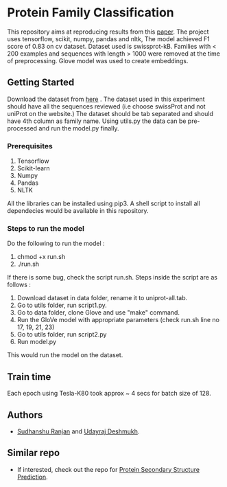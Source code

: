 # Protein Family Classification

This repository aims at reproducing results from this [paper](https://cs224d.stanford.edu/reports/LeeNguyen.pdf). 
The project uses tensorflow, scikit, numpy, pandas and nltk,
The model achieved F1 score of 0.83 on cv dataset.
Dataset used is swissprot-kB. Families with < 200 examples and sequences with length > 1000 were removed at the time of preprocessing.
Glove model was used to create embeddings.

## Getting Started

Download the dataset from [here](http://www.uniprot.org/) .
The dataset used in this experiment should have all the sequences reviewed (i.e 
choose swissProt and not uniProt on the website.) 
The dataset should be tab separated and should have 4th column as family name.
Using utils.py the data can be pre-processed and run the model.py finally.

### Prerequisites

1. Tensorflow
2. Scikit-learn
3. Numpy
4. Pandas
5. NLTK

All the libraries can be installed using pip3. A shell script to install all dependecies would be available in this repository.


### Steps to run the model

Do the following to run the model :

1. chmod +x run.sh
2. ./run.sh

If there is some bug, check the script run.sh.
Steps inside the script are as follows :
1. Download dataset in data folder, rename it to uniprot-all.tab.
2. Go to utils folder, run script1.py.
3. Go to data folder, clone Glove and use "make" command.
4. Run the GloVe model with appropriate parameters 
   (check run.sh line no 17, 19, 21, 23)
5. Go to utils folder, run script2.py
6. Run model.py

This would run the model on the dataset.

## Train time

Each epoch using Tesla-K80 took approx ~ 4 secs for batch size of 128.


## Authors

* [Sudhanshu Ranjan](https://github.com/s1998) and [Udayraj Deshmukh](https://github.com/Udayraj123). 


## Similar repo

* If interested, check out the repo for [Protein Secondary Structure Prediction](https://github.com/Udayraj123/protein-secondary-structure-prediction). 

<!-- ## Acknowledgments

* Hat tip to anyone who's code was used
* Inspiration
* etc
 -->
